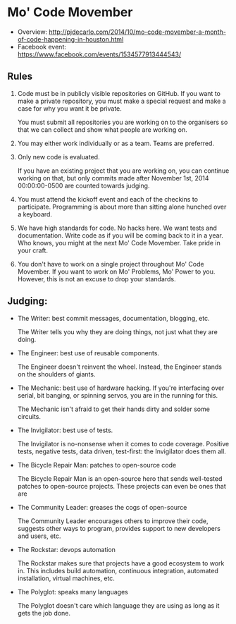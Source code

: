 # Mo' Code Movember

- Overview: <http://pjdecarlo.com/2014/10/mo-code-movember-a-month-of-code-happening-in-houston.html>
- Facebook event: <https://www.facebook.com/events/1534577913444543/>

## Rules

1. Code must be in publicly visible repositories on GitHub. If you want to
   make a private repository, you must make a special request and make a case
   for why you want it be private.

   You must submit all repositories you are working on to the organisers so
   that we can collect and show what people are working on.

2. You may either work individually or as a team. Teams are preferred.

3. Only new code is evaluated.

   If you have an existing project that you are working on, you can continue
   working on that, but only commits made after November 1st, 2014
   00:00:00-0500 are counted towards judging.

4. You must attend the kickoff event and each of the checkins to participate.
   Programming is about more than sitting alone hunched over a keyboard.

5. We have high standards for code. No hacks here. We want tests and
   documentation. Write code as if you will be coming back to it in a year. Who
   knows, you might at the next Mo' Code Movember. Take pride in your craft.

5. You don't have to work on a single project throughout Mo' Code Movember. If
   you want to work on Mo' Problems, Mo' Power to you. However, this is not an
   excuse to drop your standards.

## Judging:

- The Writer: best commit messages, documentation, blogging, etc.

  The Writer tells you why they are doing things, not just what they are doing.

- The Engineer: best use of reusable components.

  The Engineer doesn't reinvent the wheel. Instead, the Engineer stands on the
  shoulders of giants.

- The Mechanic: best use of hardware hacking. If you're interfacing over
  serial, bit banging, or spinning servos, you are in the running for this.

  The Mechanic isn't afraid to get their hands dirty and solder some circuits.

- The Invigilator: best use of tests.

  The Invigilator is no-nonsense when it comes to code coverage. Positive
  tests, negative tests, data driven, test-first: the Invigilator does them
  all.
  
- The Bicycle Repair Man: patches to open-source code

  The Bicycle Repair Man is an open-source hero that sends well-tested patches
  to open-source projects. These projects can even be ones that are

- The Community Leader: greases the cogs of open-source

  The Community Leader encourages others to improve their code, suggests other
  ways to program, provides support to new developers and users, etc.

- The Rockstar: devops automation

  The Rockstar makes sure that projects have a good ecosystem to work in. This
  includes build automation, continuous integration, automated installation,
  virtual machines, etc.

- The Polyglot: speaks many languages

  The Polyglot doesn't care which language they are using as long as it gets
  the job done.
